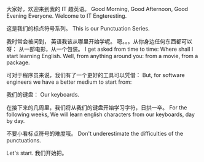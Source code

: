 大家好，欢迎来到我的 IT 趣英语。
Good Morning, Good Afternoon, Good Evening Everyone.
Welcome to IT Engteresting.

这是我们的标点符号系列。
This is our Punctuation Series.

我时常会被问到，
英语我该从哪里开始学呢。
嗯。。。从你身边任何东西都可以呀：
从一部电影，从一个包装。
I get asked from time to time:
Where shall I start learning English.
Well, from anything around you: from a movie, from a package.

可对于程序员来说，我们有了一个更好的工具可以凭借：
But, for software engineers we have a better medium to start from:

我们的键盘：
Our keyboards.

在接下来的几周里，我们将从我们的键盘开始学习字符，日拱一卒。
For the following weeks, We will learn english characters from our keyboards, day by day. 

不要小看标点符号的难度哦。
Don't underestimate the difficulties of the punctuations.

Let's start.
我们开始把。




